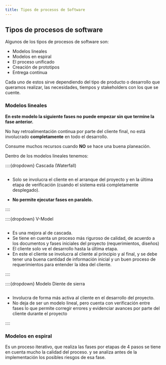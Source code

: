 ```yaml
---
title: Tipos de procesos de Software
---
```



## Tipos de procesos de software

Algunos de los tipos de procesos de software son:

* Modelos lineales
* Modelos en espiral
* El proceso unificado
* Creación de prototipos
* Entrega continua

Cada uno de estos sirve dependiendo del tipo de producto o desarrollo que queramos realizar, las necesidades, tiempos y stakeholders con los que se cuente.

### Modelos lineales

**En este modelo la siguiente fases no puede empezar sin que termine la fase anterior.**

No hay retroalimentación continua por parte del cliente final, no está involucrado **completamente** en todo el desarrollo.

Consume muchos recursos cuando **NO** se hace una buena planeación.

Dentro de los modelos lineales tenemos:

::::{dropdown} Cascada (Waterfall)

```{image} images/U3_14.png
```

* Solo se involucra el cliente en el arranque del proyecto y en la última etapa de verificación (cuando el sistema está completamente desplegado).

* **No permite ejecutar fases en paralelo.**

::::


::::{dropdown} V-Model

```{image} images/U3_15.png
```

* Es una mejora al de cascada.
* Se tiene en cuenta un proceso más riguroso de calidad, de acuerdo a los documentos y fases iniciales del proyecto (requerimientos, diseños)
* El cliente solo ve el desarrollo hasta la última etapa.
* En este el cliente se involucra al cliente al principio y al final, y se debe tener una buena cantidad de información inicial y un buen proceso de requerimientos para entender la idea del cliente.

::::

::::{dropdown} Modelo Diente de sierra

```{image} images/U3_16.png
```

* Involucra de forma más activa al cliente en el desarrollo del proyecto.
* No deja de ser un modelo lineal, pero cuenta con verificación entre fases lo que permite corregir errores y evidenciar avances por parte del cliente durante el proyecto

::::


### Modelos en espiral

Es un proceso iterativo, que realiza las fases por etapas de 4 pasos
se tiene en cuenta mucho la calidad del proceso. y se analiza antes de la implementación los posibles riesgos de esa fase.


